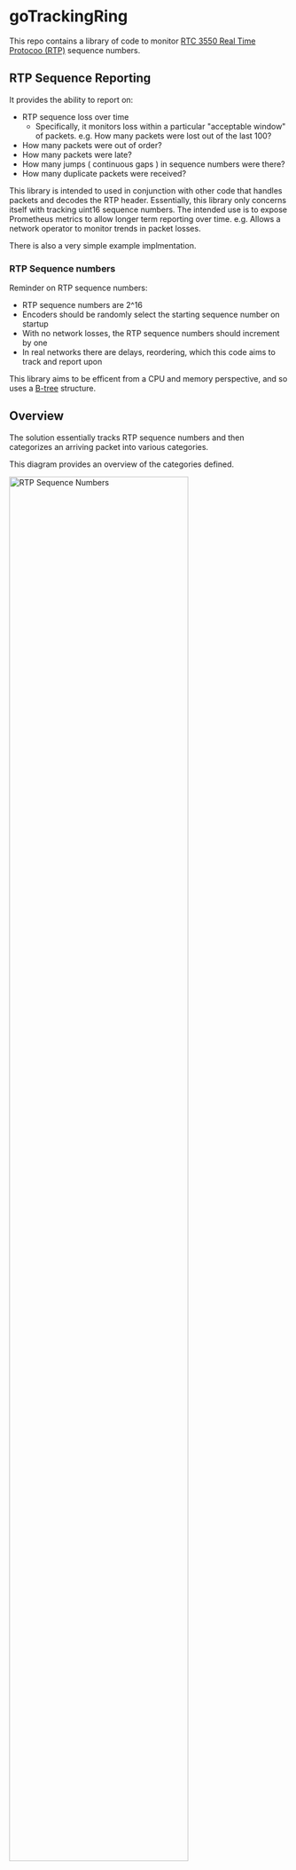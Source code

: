 # goTrackingRing

This repo contains a library of code to monitor [RTC 3550 Real Time Protocoo (RTP)](https://www.rfc-editor.org/rfc/rfc3550) sequence numbers.

## RTP Sequence Reporting

It provides the ability to report on:

- RTP sequence loss over time
  - Specifically, it monitors loss within a particular "acceptable window" of packets. e.g. How many packets were lost out of the last 100?
- How many packets were out of order?
- How many packets were late?
- How many jumps ( continuous gaps ) in sequence numbers were there?
- How many duplicate packets were received?

This library is intended to used in conjunction with other code that handles packets and decodes the RTP header. Essentially, this library only concerns itself with tracking uint16 sequence numbers. The intended use is to expose Prometheus metrics to allow longer term reporting over time. e.g. Allows a network operator to monitor trends in packet losses.

There is also a very simple example implmentation.

### RTP Sequence numbers

Reminder on RTP sequence numbers:

- RTP sequence numbers are 2^16
- Encoders should be randomly select the starting sequence number on startup
- With no network losses, the RTP sequence numbers should increment by one
- In real networks there are delays, reordering, which this code aims to track and report upon

This library aims to be efficent from a CPU and memory perspective, and so uses a [B-tree](https://en.wikipedia.org/wiki/B-tree) structure.

## Overview

The solution essentially tracks RTP sequence numbers and then categorizes an arriving packet into various categories.

This diagram provides an overview of the categories defined.

<img src="./rtp_sequence_numbers.png" alt="RTP Sequence Numbers" width="80%" height="80%"/>

### Definitions

| Definition        | Variable | Description                                                                                                                                                |
| ----------------- | -------- | ---------------------------------------------------------------------------------------------------------------------------------------------------------- |
| Max()             | Max()    | Highest RTP sequence and current reference point. Future packets are all relative to this packet                                                           |
| Ahead             |          | Packet with a higher sequnce number than >Max()                                                                                                            |
| Behind            |          | Packet with a lower sequnce number than <Max()                                                                                                             |
| Acceptable Window | <aw,>bw  | Packets with sequence number in this range are accaptable, which is to total length bw+aw                                                                  |
| Ahead Window      | aw       | Sequence number is within +aw packets of <Max()                                                                                                            |
| Behind Window     | bw       | Sequence number is within -bw packets of >Max()                                                                                                            |
| Safety Buffers    |          | To avoid erronously jumping to a new tracking window, "safety" buffers behind/ahead allow the operator to make sure tracker doesn't reinitilize the window |
| Ahead Buffer      | ab       | Ahead buffer is a logical gap, where if a packet arrives within this range the existing Max() and acceptable window will NOT be regenerated                |
| Behind Buffer     | bb       | Behind buffer is a logical gap, where if a packet arrives within this range the existing Max() and acceptable window will NOT be regenerated               |
| Restart           |          | If the sequence number jumps ahead/behind by a large amount then the encoder has restarted, so the acceptable window needs to be reinitilized              |
| Behind Restart    | >ab      | Sequence number arriving in this range reinitilizes the window                                                                                             |
| Ahead Restart     | <bb      | Sequence number arriving in this range reinitilizes the window                                                                                             |
| Sequence Roll     |          | For now, 2^16 sequence roll will be treated like a restart                                                                                                 |

### Positions

| Position | Description                              |
| -------- | ---------------------------------------- |
| Unknown  |                                          |
| Ahead    | Within the acceptable                    |
| Behind   | Within the safety buffer, and so ignored |

### Categories

| Category | Description                                                                     |
| -------- | ------------------------------------------------------------------------------- |
| Unknown  |                                                                                 |
| Window   | Within the acceptable                                                           |
| Buffer   | Within the safety buffer, and so ignored                                        |
| Reset    | Outside the acceptable window and buffer, causing reinitilization of the window |

### SubCategories

| SubCategory   | Description                                                              |
| ------------- | ------------------------------------------------------------------------ |
| None          | No additional sub catagorization                                         |
| Next Sequence | Next sequence is the packet that will ideally arrive next and is Max()+1 |
| Duplicate     | Duplicate packets are also identified                                    |

> **Please note:**
>
> All the windows and buffers are defined in terms of _packets_ NOT _time_

## Roughly how this code works

### Items in the "acceptable window" are added to the B-tree

Items are added using [.ReplaceOrInsert()](https://pkg.go.dev/github.com/google/btree#BTreeG.ReplaceOrInsert).

For the happy path, this is the next sequence number, and so .Max() advances by one, so the B-tree will become slightly longer to the left.

If the packet is not in sequence, it will also be added to the tree, and may adjust the .Max() forward.

Typically, we expect either complete packet loss, or slight delays in packets, so the expectation is there are gaps in the sequence numbers, or "behind" packets, neither of which will advance the .Max().

This means the B-tree always holds:

- All the sequence numbers seen within the "acceptable window"
  - Iteration is required to get a list of the missing items, although for small window sizes the iteration is relatively inexpensive, although unless there is a very specific debugging scenario this is probably not required.
- Count of the number of packets in the "acceptable window" ( .Len() ). The number of missing packets is merely the "acceptable window" size, minus the number of packets seen.

### Automatic rebalancing of the B-tree

Overtime, the B-tree will become longer on the left ( more items on the left of the tree ), and so the B-tree will rebalanced via rotation+merging. The rebalance is mostly pointer moves, so it's reasonably efficient.

### Items fall off the back of the "behind window"

Of course, as sequence numbers fall off the back of the "behind window", these items need to be removed. This is done by a simple [.Delete()](https://pkg.go.dev/github.com/google/btree#BTreeG.Delete) of a single item, which is just finding the minimum item, so it's efficent.

### Batch deletes ( jump ahead )

If a new item jumps forward the current position of .Max() by more than +1, then essentially multiple items need to be deleted. To make this operation more efficient the [.DescendLessOrEqual()](https://pkg.go.dev/github.com/google/btree#BTreeG.DescendLessOrEqual) iterator is used, deleting as it visits the node. B-trees are efficent at finding the next lower/higher, so this iteration is reasonably efficent.

( An alternative implmentation would be to repeatedly call [.DeleteMin()](https://pkg.go.dev/github.com/google/btree#BTreeG.DeleteMin) until the tail of the "behind window" is reached ( .Max() - bw ), but each delete would traverse the full tree and would not be as efficient as the .DescendLess. )

### Restart of window ( large jump behind/ahead )

If items arrive that are beyond the behind or ahead buffer ( wihtin the "Restart" zones in the diagram ), then these are deemed to be a restart of the RTP encoder. The existing tree is cleared via [.Clear()](https://pkg.go.dev/github.com/google/btree#BTreeG.Clear), and items are put back on the Freelist.

( Honestly, I haven't looked to closely at how the library manages the memory or garbage collection tuning, but hopefully this library is being used with relatively small windows like <=100, so this should be a pretty small memory footprint. I assume from reading words like "freelist" in the documnetation that the library is holding on to memory, which should keep the garbage collection low. I should probably do some profiling and update the finds here.)

### Safety buffers ( large jump behind/ahead )

Given that restarting the window/B-tree will wipe all the packet sequence history, there is a risk that if the window configuration is smaller than packets that may actually arrive, the window will be wiped.

e.g. You could imagine that occationally a packet gets delayed more than expected ( for some unknown reason ), and even if your audio/video decoder may ignore this late packet, the RTP sequence tracker may restart the window and wipe all your useful RTP sequence data.

You probably don't want this, so to protect against this, the "behind and ahead buffers" exist. Essentially, this allows you to configure a bit more space, most importantly the "behind buffer", so reduce this risk.

Of course, the downside of this approach is that there is a small risk the RTP encoder could legitimately restart and start with a new random sequence number that's within acceptable window + buffer range (bb+bw+aw+ab), but with 2^16 the chances are pretty slim, assuming you keep pretty small windows+buffers.

### Configuration comments

The intention is to allow an network operator to tune the monitoring windows to suit the particular network and reporting requirements.

When configuring the various window and buffer seetings, implementors should consider:

- Objectives of the monitoring,
- RTP packet rates,
- Network design in terms of redundant paths, and particularly how the network topology may change impacting end to end latency, particularly during re-convergence

Please keep in mind that the entire "acceptable window" worth of packet sequence numbers is held within the B-tree.

Please refer to this sheet for some simple Mb/s and packet rate calculations
https://docs.google.com/spreadsheets/d/16Wcjm8JVv4121QuZAHokMtMJ6n_b4_QZN73iNydAT5w/edit?usp=sharing

### Example configuration

#### Network with modest variations

For the following environment:

- Video rate of ~10 Mb/s ( estimated packet size of 1380 bytes is ~725 packets per second )
- Maximum network delay of up to 100 milliseconds ( ~725 packets )
- Maximum network path length change of 100 milliseconds ( ~725 packets )

The following configuration might be a good place to start:

| Variable | Packets | Comment        |
| -------- | ------- | -------------- |
| aw       | 725     | ~100 ms ahead  |
| bw       | 725     | ~100 ms behind |
| ab       | 3600    | ~500 ms        |
| bb       | 3600    | ~500 ms        |

This would allow for ~0.2 seconds ( 200 ms ) or ~1449 packets of "acceptable window".

#### Crazy network with pretty large variations

For the following environment:

- Video rate of ~1 Mb/s ( estimated packet size of 1380 bytes is ~725 packets per second )
- Maximum network delay of up to 1 second ( 1000 ms is ~725 packets )
- Maximum network path length change of 0.5 seconds ( 500 ms is ~362 packets )

The following configuration might be a good place to start:

| Variable | Packets | Comment         |
| -------- | ------- | --------------- |
| aw       | 362     | ~500 ms ahead   |
| bw       | 725     | ~1000 ms behind |
| ab       | 500     | ~690 ms         |
| bb       | 500     | ~690 ms         |

This would allow for ~1.5 seconds ( ~1500 ms ) or ~1087 packets of "acceptable window".

Diagram Google Slides link: https://docs.google.com/presentation/d/1gkgs0uZ6YDqRBUeYwPjZWI2JgWBN_54CXdNvueBpjXc/edit?usp=sharing

## Performance considerations

This library was originally designed to monitor RTP video at rates <20 Mb/s, and has not been tested for video rates higher than this. e.g. Not tested with SMPTE-2110 video transport. The b-tree operation times should mostly be <200 ns, so there's a chance it will work ok, but it would need to be carefully tested and potentially some tuning could be done.

Please also note that B-Tree "degree" is currently hard coded to three (3). Tuning this is likely to be required for higher packet rates.

## RTP Header

https://www.rfc-editor.org/rfc/rfc3550#section-5.1

```bash
5.1 RTP Fixed Header Fields

   The RTP header has the following format:

    0                   1                   2                   3
    0 1 2 3 4 5 6 7 8 9 0 1 2 3 4 5 6 7 8 9 0 1 2 3 4 5 6 7 8 9 0 1
   +-+-+-+-+-+-+-+-+-+-+-+-+-+-+-+-+-+-+-+-+-+-+-+-+-+-+-+-+-+-+-+-+
   |V=2|P|X|  CC   |M|     PT      |       sequence number         |
   +-+-+-+-+-+-+-+-+-+-+-+-+-+-+-+-+-+-+-+-+-+-+-+-+-+-+-+-+-+-+-+-+
   |                           timestamp                           |
   +-+-+-+-+-+-+-+-+-+-+-+-+-+-+-+-+-+-+-+-+-+-+-+-+-+-+-+-+-+-+-+-+
   |           synchronization source (SSRC) identifier            |
   +=+=+=+=+=+=+=+=+=+=+=+=+=+=+=+=+=+=+=+=+=+=+=+=+=+=+=+=+=+=+=+=+
   |            contributing source (CSRC) identifiers             |
   |                             ....                              |
   +-+-+-+-+-+-+-+-+-+-+-+-+-+-+-+-+-+-+-+-+-+-+-+-+-+-+-+-+-+-+-+-+
```

## Btree libraries for golang

This is a list of some golang btree implmentations.

For now, I've decided to use [Google's golang btree](https://pkg.go.dev/github.com/google/btree) implmentation, until I know a reason not too.

Functions: https://pkg.go.dev/github.com/google/btree#pkg-functions

The scylladb writeup make it look like a reasonable library:

https://www.scylladb.com/2022/04/27/shaving-40-off-googles-b-tree-implementation-with-go-generics/

We are using the "generic" implemention: https://github.com/google/btree/issues/41

Other AVL tree implementations

https://github.com/VictorLowther/btree

https://github.com/tsuzu/go-avl/blob/master/avl_test.go

https://github.com/ross-oreto/go-tree

### Note for myself

Markdown syntax link: https://www.markdownguide.org/basic-syntax/
